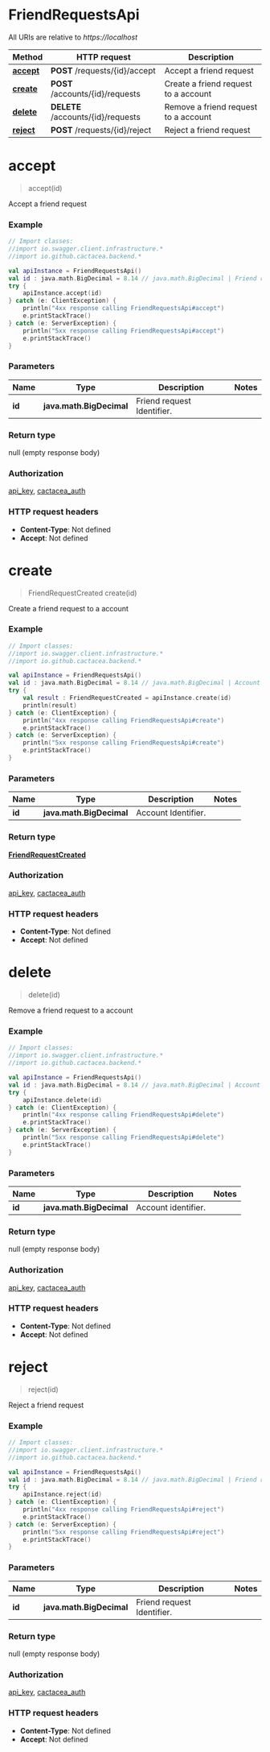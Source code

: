 # FriendRequestsApi

All URIs are relative to *https://localhost*

Method | HTTP request | Description
------------- | ------------- | -------------
[**accept**](FriendRequestsApi.md#accept) | **POST** /requests/{id}/accept | Accept a friend request
[**create**](FriendRequestsApi.md#create) | **POST** /accounts/{id}/requests | Create a friend request to a account
[**delete**](FriendRequestsApi.md#delete) | **DELETE** /accounts/{id}/requests | Remove a friend request to a account
[**reject**](FriendRequestsApi.md#reject) | **POST** /requests/{id}/reject | Reject a friend request


<a name="accept"></a>
# **accept**
> accept(id)

Accept a friend request

### Example
```kotlin
// Import classes:
//import io.swagger.client.infrastructure.*
//import io.github.cactacea.backend.*

val apiInstance = FriendRequestsApi()
val id : java.math.BigDecimal = 8.14 // java.math.BigDecimal | Friend request Identifier.
try {
    apiInstance.accept(id)
} catch (e: ClientException) {
    println("4xx response calling FriendRequestsApi#accept")
    e.printStackTrace()
} catch (e: ServerException) {
    println("5xx response calling FriendRequestsApi#accept")
    e.printStackTrace()
}
```

### Parameters

Name | Type | Description  | Notes
------------- | ------------- | ------------- | -------------
 **id** | **java.math.BigDecimal**| Friend request Identifier. |

### Return type

null (empty response body)

### Authorization

[api_key](../README.md#api_key), [cactacea_auth](../README.md#cactacea_auth)

### HTTP request headers

 - **Content-Type**: Not defined
 - **Accept**: Not defined

<a name="create"></a>
# **create**
> FriendRequestCreated create(id)

Create a friend request to a account

### Example
```kotlin
// Import classes:
//import io.swagger.client.infrastructure.*
//import io.github.cactacea.backend.*

val apiInstance = FriendRequestsApi()
val id : java.math.BigDecimal = 8.14 // java.math.BigDecimal | Account Identifier.
try {
    val result : FriendRequestCreated = apiInstance.create(id)
    println(result)
} catch (e: ClientException) {
    println("4xx response calling FriendRequestsApi#create")
    e.printStackTrace()
} catch (e: ServerException) {
    println("5xx response calling FriendRequestsApi#create")
    e.printStackTrace()
}
```

### Parameters

Name | Type | Description  | Notes
------------- | ------------- | ------------- | -------------
 **id** | **java.math.BigDecimal**| Account Identifier. |

### Return type

[**FriendRequestCreated**](FriendRequestCreated.md)

### Authorization

[api_key](../README.md#api_key), [cactacea_auth](../README.md#cactacea_auth)

### HTTP request headers

 - **Content-Type**: Not defined
 - **Accept**: Not defined

<a name="delete"></a>
# **delete**
> delete(id)

Remove a friend request to a account

### Example
```kotlin
// Import classes:
//import io.swagger.client.infrastructure.*
//import io.github.cactacea.backend.*

val apiInstance = FriendRequestsApi()
val id : java.math.BigDecimal = 8.14 // java.math.BigDecimal | Account identifier.
try {
    apiInstance.delete(id)
} catch (e: ClientException) {
    println("4xx response calling FriendRequestsApi#delete")
    e.printStackTrace()
} catch (e: ServerException) {
    println("5xx response calling FriendRequestsApi#delete")
    e.printStackTrace()
}
```

### Parameters

Name | Type | Description  | Notes
------------- | ------------- | ------------- | -------------
 **id** | **java.math.BigDecimal**| Account identifier. |

### Return type

null (empty response body)

### Authorization

[api_key](../README.md#api_key), [cactacea_auth](../README.md#cactacea_auth)

### HTTP request headers

 - **Content-Type**: Not defined
 - **Accept**: Not defined

<a name="reject"></a>
# **reject**
> reject(id)

Reject a friend request

### Example
```kotlin
// Import classes:
//import io.swagger.client.infrastructure.*
//import io.github.cactacea.backend.*

val apiInstance = FriendRequestsApi()
val id : java.math.BigDecimal = 8.14 // java.math.BigDecimal | Friend request Identifier.
try {
    apiInstance.reject(id)
} catch (e: ClientException) {
    println("4xx response calling FriendRequestsApi#reject")
    e.printStackTrace()
} catch (e: ServerException) {
    println("5xx response calling FriendRequestsApi#reject")
    e.printStackTrace()
}
```

### Parameters

Name | Type | Description  | Notes
------------- | ------------- | ------------- | -------------
 **id** | **java.math.BigDecimal**| Friend request Identifier. |

### Return type

null (empty response body)

### Authorization

[api_key](../README.md#api_key), [cactacea_auth](../README.md#cactacea_auth)

### HTTP request headers

 - **Content-Type**: Not defined
 - **Accept**: Not defined

